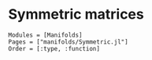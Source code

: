 # Symmetric matrices


```@autodocs
Modules = [Manifolds]
Pages = ["manifolds/Symmetric.jl"]
Order = [:type, :function]
```
